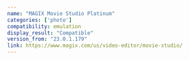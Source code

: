 ```yaml
---
name: "MAGIX Movie Studio Platinum"
categories: ['photo']
compatibility: emulation
display_result: "Compatible"
version_from: "23.0.1.179"
link: https://www.magix.com/us/video-editor/movie-studio/
---
```



